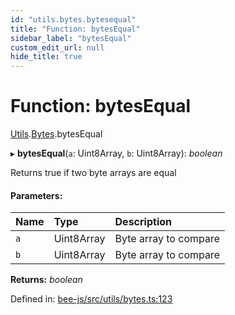 ```yaml
---
id: "utils.bytes.bytesequal"
title: "Function: bytesEqual"
sidebar_label: "bytesEqual"
custom_edit_url: null
hide_title: true
---
```


# Function: bytesEqual

[Utils](../modules/utils.md).[Bytes](../modules/utils.bytes.md).bytesEqual

▸ **bytesEqual**(`a`: Uint8Array, `b`: Uint8Array): *boolean*

Returns true if two byte arrays are equal

#### Parameters:

Name | Type | Description |
:------ | :------ | :------ |
`a` | Uint8Array | Byte array to compare   |
`b` | Uint8Array | Byte array to compare    |

**Returns:** *boolean*

Defined in: [bee-js/src/utils/bytes.ts:123](https://github.com/ethersphere/bee-js/blob/7260ee1/src/utils/bytes.ts#L123)
